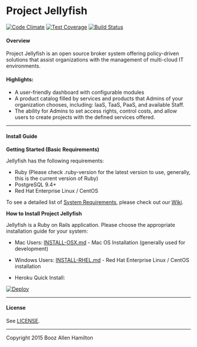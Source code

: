 Project Jellyfish
=======

[![Code Climate](https://codeclimate.com/repos/562121c0e30ba00b9000001d/badges/7acea550c1f3774c4f12/gpa.svg)](https://codeclimate.com/repos/562121c0e30ba00b9000001d/feed)
[![Test Coverage](https://codeclimate.com/repos/562121c0e30ba00b9000001d/badges/7acea550c1f3774c4f12/coverage.svg)](https://codeclimate.com/repos/562121c0e30ba00b9000001d/coverage)
[![Build Status](https://travis-ci.org/projectjellyfish/api.svg?branch=master)](https://travis-ci.org/projectjellyfish/api)

#### Overview

Project Jellyfish is an open source broker system offering policy-driven solutions that assist organizations with the management of multi-cloud IT environments.

#### Highlights:

* A user-friendly dashboard with configurable modules
* A product catalog filled by services and products that Admins of your organization chooses, including: IaaS, TaaS, PaaS, and available Staff.
* The ability for Admins to set access rights, control costs, and allow users to create projects with the defined services offered.

-----

#### Install Guide

**Getting Started (Basic Requirements)**

Jellyfish has the following requirements:

* Ruby (Please check .ruby-version for the latest version to use, generally, this is the current version of Ruby)
* PostgreSQL 9.4+
* Red Hat Enterprise Linux / CentOS

To see a detailed list of [System Requirements](https://github.com/projectjellyfish/api/wiki/System-Requirements), please check out our [Wiki](https://github.com/projectjellyfish/api/wiki).

**How to Install Project Jellyfish**

Jellyfish is a Ruby on Rails application.  Please choose the appropriate installation guide for your system:

* Mac Users: [INSTALL-OSX.md](https://github.com/projectjellyfish/api/blob/master/docs/install-guides/mac.md) - Mac OS Installation (generally used for development)

* Windows Users: [INSTALL-RHEL.md](https://github.com/projectjellyfish/api/blob/master/docs/install-guides/rhel.md)  - Red Hat Enterprise Linux / CentOS installation

* Heroku Quick Install: 

[![Deploy](https://www.herokucdn.com/deploy/button.png)](https://heroku.com/deploy)


-----
#### License

See [LICENSE](https://github.com/projectjellyfish/api/blob/master/LICENSE).

-----
Copyright 2015 Booz Allen Hamilton
